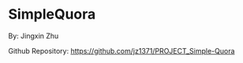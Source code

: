 SimpleQuora
===========
By: Jingxin Zhu
      
Github Repository:
    https://github.com/jz1371/PROJECT_Simple-Quora